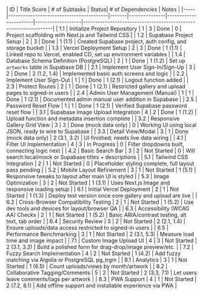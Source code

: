| ID  | Title                              Score | # of Subtasks | Status| # of Dependencies | Notes                                                           |
|-----|-----------------------------------------|-------|---------------|-----------------------|-------------------|-----------------------------------------------------------------|
| 1.1 | Initialize Project Repository           | 1     | 3             | Done                  | 0                 | Project scaffolding with Next.js and Tailwind CSS               |
| 1.2 | Supabase Project Setup                  | 2     | 3             | Done                  | 1 (1.1)           | Created Supabase project, auth config, and storage bucket       |
| 1.3 | Vercel Deployment Setup                 | 2     | 3             | Done                  | 1 (1.1)           | Linked repo to Vercel, enabled CD, set up environment variables |
| 1.4 | Database Schema Definition (PostgreSQL) | 2     | 1             | Done                  | 1 (1.2)           | Set up `artworks` table in Supabase DB                          |
| 2.1 | Implement User Sign-In/Sign-Up          | 3     | 2             | Done                  | 2 (1.2, 1.4)      | Implemented basic auth screens and logic                        |
| 2.2 | Implement User Sign-Out                 | 1     | 1             | Done                  | 1 (2.1)           | Logout function added                                           |
| 2.3 | Protect Routes                          | 2     | 1             | Done                  | 1 (2.1)           | Restricted gallery and upload pages to signed-in users          |
| 2.4 | Admin User Management (Manual)          | 1     | 1             | Done                  | 1 (2.1)           | Documented admin manual user addition in Supabase               |
| 2.5 | Password Reset Flow                     | 1     | 1             | Done                  | 1 (2.1)           | Verified Supabase password reset flow                           |
| 3.1 | Supabase Image Upload Integration       | 4     | 2             | Done                  | 1 (1.2)           | Upload function and metadata insertion complete                 |
| 3.2 | Responsive Gallery Grid View            | 3     | 3             | Done (mock data only) | 0                 | Working UI using local JSON, ready to wire to Supabase          |
| 3.3 | Detail View/Modal                       | 3     | 1             | Done (mock data only) | 2 (3.1, 3.2)      | UI finished; needs live data wiring                             |
| 4.1 | Filter UI Implementation                | 4     | 3             | In Progress           | 0                 | Filter dropdowns built, connecting logic next                   |
| 4.2 | Basic Search Bar                        | 3     | 2             | Not Started           | 0                 | Will search local/mock or Supabase titles + descriptions        |
| 5.1 | Tailwind CSS Integration                | 2     | 1             | Not Started           | 0                 | Placeholder styling complete, full layout pass pending          |
| 5.2 | Mobile Layout Refinement                | 3     | 1             | Not Started           | 1 (5.1)           | Responsive tweaks to layout after main UI is styled             |
| 5.3 | Image Optimization                      | 3     | 2             | Not Started           | 1 (3.1)           | Uses Next.js Image and responsive loading setup                 |
| 6.1 | Initial Vercel Deployment               | 2     | 1             | Not Started           | 1 (1.3)           | Deploy test version once core gallery and upload are live       |
| 6.2 | Cross-Browser Compatibility Testing     | 2     | 1             | Not Started           | 1 (5.2)           | Use dev tools and devices for layout/browser QA                 |
| 6.3 | Accessibility (WCAG AA) Checks          | 2     | 1             | Not Started           | 1 (5.2)           | Basic ARIA/contrast testing, alt text, tab order                |
| 6.4 | Security Review                         | 3     | 2             | Not Started           | 2 (2.1, 1.4)      | Ensure uploads/data access restricted to signed-in users        |
| 6.5 | Performance Benchmarking                | 3     | 1             | Not Started           | 2 (3.1, 5.3)      | Measure load time and image impact                              |
| 7.1 | Custom Image Upload UI                  | 4     | 3             | Not Started           | 2 (3.1, 3.2)      | Build a polished form for drag-drop/image preview/etc.          |
| 7.2 | Fuzzy Search Implementation             | 4     | 2             | Not Started           | 1 (4.2)           | Add fuzzy matching via Algolia or PostgreSQL pg_trgm            |
| 8.1 | Analytics                               | 3     | 1             | Not Started           | 1 (6.5)           | Count uploads/views by month/artwork                            |
| 8.2 | Collaborative Tagging/Comments          | 5     | 2             | Not Started           | 2 (3.3, 7.1)      | Let users leave comments/tags per artwork                       |
| 8.3 | PWA Support                             | 4     | 1             | Not Started           | 2 (7.2, 8.1)      | Add offline support and installable experience via PWA          |

